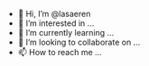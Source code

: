 - 👋 Hi, I’m @lasaeren
- 👀 I’m interested in ...
- 🌱 I’m currently learning ...
- 💞️ I’m looking to collaborate on ...
- 📫 How to reach me ...

<!---
lasaeren/lasaeren is a ✨ special ✨ repository because its `README.md` (this file) appears on your GitHub profile.
You can click the Preview link to take a look at your changes.
--->
